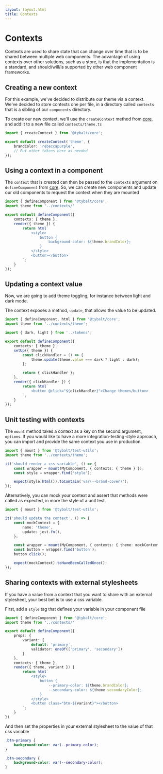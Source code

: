 ```yaml
---
layout: layout.html
title: Contexts
---
```


# Contexts

Contexts are used to share state that can change over time that is to be shared between multiple web components. The advantage of using contexts over other solutions, such as a store, is that the implementation is a standard, and should/will/is supported by other web component frameworks.

## Creating a new context

For this example, we've decided to distribute our theme via a context. We've decided to store contexts one per file, in a directory called `contexts` that is a sibling of our `components` directory.

To create our new context, we'll use the `createContext` method from [core](/pages/core#createContext), and add it to a new file called `contexts/theme.ts`

```typescript
import { createContext } from '@tybalt/core';

export default createContext('theme', { 
    brandColor: 'rebeccapurple', 
    // Put other tokens here as needed
});
```

## Using a context in a component

The `context` that is created can then be passed to the `contexts` argument on `defineComponent` from [core](/pages/core#defineComponent). So, we can create new components and update our old components to request the context when they are mounted

```typescript
import { defineComponent } from '@tybalt/core';
import theme from '../contexts/'

export default defineComponent({
    contexts: { theme },
    render({ theme }) {
        return html`
            <style>
                button {
                    background-color: ${theme.brandColor};
                }
            </style>
            <button></button>
        `;
    }
});
```

## Updating a context value

Now, we are going to add theme toggling, for instance between light and dark mode.

The context exposes a method, `update`, that allows the value to be updated.

```typescript
import { defineComponent, html } from '@tybalt/core';
import theme from '../contexts/theme';

import { dark, light } from '../tokens';

export default defineComponent({
    contexts: { theme },
    setUp({ theme }) {
        const clickHandler = () => {
            theme.update(theme.value === dark ? light : dark);
        };

        return { clickHandler };
    },
    render({ clickHandler }) {
        return html`
            <button @click="${clickHandler}">Change theme</button>
        `;
    }
});
```

## Unit testing with contexts

The `mount` method takes a context as a key on the second argument, `options`. If you would like to have a more integration-testing-style approach, you can import and provide the same context you use in production.

```typescript
import { mount } from '@tybalt/test-utils';
import theme from '../contexts/theme';

it('should render a css variable', () => {
    const wrapper = mount(MyComponent, { contexts: { theme } });
    const style = wrapper.find('style');

    expect(style.html()).toContain('var(--brand-cover)');
});
```

Alternatively, you can mock your context and assert that methods were called as expected, in more the style of a unit test.

```typescript
import { mount } from '@tybalt/test-utils';

it('should update the context', () => {
    const mockContext = {
        name: 'theme',
        update: jest.fn(),
    };

    const wrapper = mount(MyComponent, { contexts: { theme: mockContext } });
    const button = wrapper.find('button');
    button.click();

    expect(mockContext).toHaveBeenCalledOnce();
});
```

## Sharing contexts with external stylesheets

If you have a value from a context that you want to share with an external stylesheet, your best bet is to use a css variable.

First, add a `style` tag that defines your variable in your component file

```typescript
import { defineComponent } from '@tybalt/core';
import theme from '../contexts/'

export default defineComponent({
    props: { 
        variant: { 
            default: 'primary', 
            validator: oneOf(['primary', 'secondary']) 
        } 
    },
    contexts: { theme },
    render({ theme, variant }) {
        return html`
            <style>
                button {
                    --primary-color: ${theme.brandColor};
                    --secondary-color: ${theme.secondaryColor};
                }
            </style>
            <button class="btn-${variant}"></button>
        `;
    }
})
```

And then set the properties in your external stylesheet to the value of that css variable

```css
.btn-primary {
    background-color: var(--primary-color);
}

.btn-secondary {
    background-color: var(--secondary-color);
}
```
